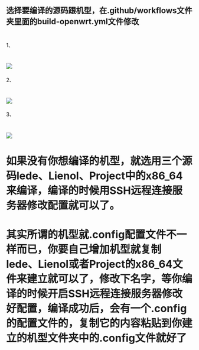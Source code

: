 ## 选择要编译的源码跟机型，在.github/workflows文件夹里面的build-openwrt.yml文件修改
#
1、
# <img src="https://github.com/danshui-git/shuoming/blob/master/doc/311.png" />
2、
# <img src="https://github.com/danshui-git/shuoming/blob/master/doc/3331.png" />
3、
# <img src="https://github.com/danshui-git/shuoming/blob/master/doc/321.png" />


#
# 如果没有你想编译的机型，就选用三个源码lede、Lienol、Project中的x86_64来编译，编译的时候用SSH远程连接服务器修改配置就可以了。
   
# 
# 其实所谓的机型就.config配置文件不一样而已，你要自己增加机型就复制lede、Lienol或者Project的x86_64文件来建立就可以了，修改下名字，等你编译的时候开启SSH远程连接服务器修改好配置，编译成功后，会有一个.config的配置文件的，复制它的内容粘贴到你建立的机型文件夹中的.config文件就好了
